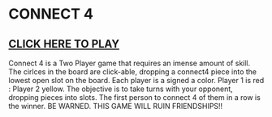 # CONNECT 4

[CLICK HERE TO PLAY](https://connect4-ms.netlify.app/ "connect4 link")
---------------------

Connect 4 is a Two Player game that requires an imense amount of skill. The cirlces in the board are click-able, dropping a connect4 piece into the lowest open slot on the board. Each player is a signed a color. Player 1 is red : Player 2 yellow. The objective is to take turns with your opponent, dropping pieces into slots. The first person to connect 4 of them in a row is the winner. BE WARNED. THIS GAME WILL RUIN FRIENDSHIPS!!


